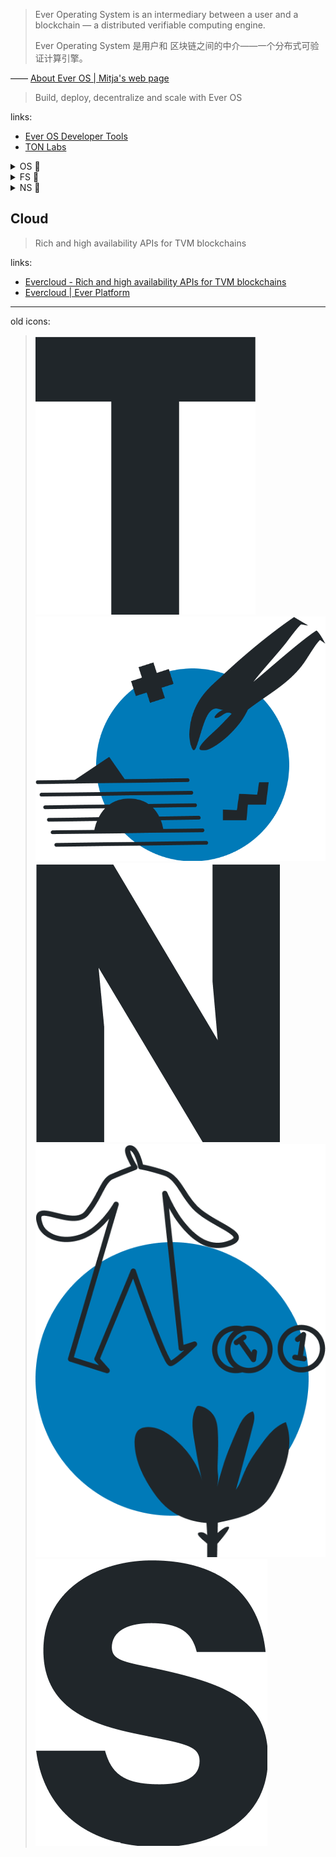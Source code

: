 
> Ever Operating System is an
>  intermediary between a user
>  and a blockchain — a distributed
>  verifiable computing engine.
> 
> Ever Operating System 是用户和
> 区块链之间的中介——一个分布式可验证计算引擎。
> 

—— [About Ever OS | Mitja's web page][paper-os]

> Build, deploy, decentralize
>  and scale with Ever OS
> 

links: 

- [Ever OS Developer Tools][site]
- [TON Labs][site-old]

[site]: https://everos.dev
[site-old]: https://tonlabs.io

[docs-start]: https://docs.everos.dev/everdev/guides/quick-start

[paper-os]: https://mitja.gitbook.io/papers/v/everscale-white-paper/readme/chapter-three-ever-operating-system/about-ever-os
[paper-fs]: https://mitja.gitbook.io/papers/v/everscale-white-paper/readme/chapter-three-ever-operating-system/file-system

[team-gh]: https://github.com/tonlabs

<details>

<summary>
OS 📜
</summary>

[About Ever OS | Mitja's web page][paper-os]

> Between a regular computer and a user
>  (which may be a developer who would
>  like to write programs for that
>  computer or a regular user who
>  would like to execute and interact
>  with these programs) there is something
>  called an operating system.
> 
> 在普通计算机和用户 (可能是想为该计算机编写程序
> 的开发人员或想执行这些程序并与之交互
> 的普通用户) 之间存在称为操作系统的东西。
> 
> That is how GNU defines an
>  operating system:
> 
> Linux is an operating system: a series
>  of programs that let you interact with
>  your computer and run other programs.
> 
> 这就是 GNU 定义操作系统的方式：
> 
> Linux 是一个操作系统：一系列可让您
> 与计算机交互并运行其他程序的程序。
> 
> An operating system consists of various
>  fundamental programs which are needed
>  by your computer so that it can
>  communicate and receive instructions
>  from users; read and write data
>  to hard disks, tapes, and printers;
>  control the use of memory;
>  and run other software.
> 
> 操作系统由您的计算机需要的
> 各种基本程序组成，以便
> 它可以与用户进行通信和接收指令；
> 读写数据到硬盘、磁带和打印机；
> 控制内存的使用；并运行其他软件。
> 
> It is quite obvious why computers
>  need an operating system.
>  Before operating systems existed,
>  interaction with computers looked
>  horribly unpleasant to the end user.
>  Something resembling today’s
>  interaction between a user
>  and a blockchain.
> 
> 很明显为什么计算机需要操作系统。
> 在操作系统出现之前，与计算机的交互对最终用户来说
> 看起来非常不愉快。类似于今天用户和区块链之间的交互。
> 
> Any way you look at it,
>  blockchain is quite a good candidate
>  to be called a decentralized computer.
>  At least some of the blockchains are.
>  Everscale most definitely is.
> 
> 无论你怎么看，区块链都非常适合称为去中心化计算机。
> 至少一些区块链是。 Everscale 绝对是。
> 
> And just as with any computer,
>  a blockchain needs an intermediate layer
>  (or layers) that manages its resources
>  and provides services to the programs
>  the user runs or interacts with.
>  Of course blockchain, in terms of
>  architecture, cannot perhaps be compared
>  directly 1:1 with a regular PC.
>  But in logical terms, whenever we
>  think about a software stack
>  needed to enable interaction
>  with a user — to call it an
>  operating system is quite compelling.
> 
> 就像任何计算机一样，区块链需要一个 (或多个) 中间层
> 来管理其资源并为用户运行或与之交互的程序提供服务。
> 当然，就架构而言，区块链或许不能
> 与普通 PC 直接 1:1 地比较。但从逻辑上讲，
> 每当我们考虑实现与用户交互所需的软件堆栈时
> ——将其称为操作系统是非常有说服力的。
> 
> Let's run some arguments.
>  For reasons of practicality we will not
>  talk only about the Everscale blockchain,
>  but most of the arguments could be applied
>  to some other modern blockchains as well.
> 
> 让我们进行一些论证。出于实用性的原因，
> 我们不会只谈论 Everscale 区块链，
> 但大多数论点也可以应用于其他一些现代区块链。
> 
> A classical operating system is
>  expected to provide:
>  Memory Management, Processor Managing,
>  Device Managing, File handling,
>  Security Handling and so on.
>  In this chapter we will discuss
>  how all that is implemented on the
>  blockchain for the first time.
> 
> 一个经典的操作系统应该提供：
> 内存管理、处理器管理、设备管理、
> 文件处理、安全处理等。
> 在本章中，我们将首次讨论
> 如何在区块链上实现所有这些。
> 

</details>

<details>

<summary>
FS 📜
</summary>

[File System - Mitja's web page][paper-fs] : 

> In Ever Kernel the address of
>  a smart contract is calculated by
>  hashing its code and initial data.
>  The full address, consisting of
>  a 32-bit WorkChain_id, and the
>  256-bit internal address or account
>  identifier account_id inside the
>  chosen WorkChain.
>  In operating system terms it provides
>  address space management functionality.
> 
> 在 Ever Kernel 中，智能合约的地址是通过
> 散列其代码和初始数据来计算的。完整地址，
> 由 32 位 WorkChain_id 和
> 所选 WorkChain 内的 256 位内部地址
> 或帐户标识符 account_id 组成。
> 在操作系统术语中，它提供地址空间管理功能。
> 
> In the context of the Ever Operating System
>  though, The Merkle tree of Ever Kernel 1.0 provides
>  just part of the necessary functionality
>  to build a fully distributed file system.
>  Therefore we are adding two additional
>  search trees in which nodes would
>  represent contract code hash and
>  contract data and leafs would be
>  contract addresses. We are optimising
>  for fast lookup for contracts with
>  similar data or code hash from within
>  the Node and adding subsequent
>  instructions to ESVM to allow this
>  lookup from within smart contracts.
>  Additionally, we add code versioning
>  within these trees thus allowing
>  following the evolution of a smart
>  contract code after setCode operations.
> 
> 不过，在 Ever Operating System 的背景下，
>  Ever Kernel 1.0 的 Merkle 树
> 仅提供了构建完全分布式文件系统所需功能的一部分。
> 因此，我们添加了两个额外的搜索树，其中节点
> 代表合约代码哈希和合约数据，叶子代表合约地址。
> 我们正在优化以从节点内快速查找具有相似数据
> 或代码哈希的合约，并将后续指令添加到 ESVM 以
> 允许从智能合约内进行此查找。此外，我们在这些树中
> 添加了代码版本控制，从而允许在 setCode 操作之后
> 跟踪智能合约代码的演变。
> 
> This functionality will be particularly
>  useful in the Distributed Programming
>  Paradigm (see below).
> 
> 此功能在分布式编程范例中特别有用 (见后文) 。
> 

</details>

<details>

<summary>
NS 📜
</summary>

> The Ever OS user should be able
>  not only to call a program
>  by internal processor address,
>  but to use human readable names,
>  store data not only in the
>  contract internal memory
>  but have access to some peripheral
>  devices such as hard drives,
>  long term storage and so on that
>  would represent a natural functionality
>  of an operating system kernel.
> 
> Ever OS 用户不仅可以通过内部处理器地址调用程序，
> 还可以使用人类可读的名称，不仅可以将数据
> 存储在合约内部存储器中，还可以访问一些外围设备，
> 例如硬盘驱动器、长期存储、等等依此类推，
> 这将代表操作系统内核的自然功能。
> 
> File names and directories have been
>  implemented by a protocol we call
>  DeCert (Decentralized Certificates)
>  in general and in particular DeNS
>  (Decentralized Name Service).
> 
> 文件名和目录已通过我们通常称为 DeCert (分散证书)
>  的协议实现，特别是 DeNS（分散名称服务）。
> 
> The implementation of DeNS is an example
>  of the Distributed Programming Paradigm
>  of Everscale (see a special chapter
>  below for more information) which provides
>  an instant name resolution.
> 
> DeNS 的实现是 Everscale 分布式编程范例
> 的一个示例 (更多见后文专门章节) ，它提供了
> 即时名称解析。 
> 

</details>


## Cloud

> Rich and high availability APIs
>  for TVM blockchains
> 

links: 

[site-cloud]: https://evercloud.dev
[docs-cloud]: https://docs.evercloud.dev/products/evercloud

- [Evercloud - Rich and high availability APIs for TVM blockchains][site-cloud]
- [Evercloud | Ever Platform][docs-cloud]





----------

old icons: 

[pic-t-online]: https://ton-labs.firebaseapp.com/assets/t.8028325a58689604.png
[pic-devon-online]: https://ton-labs.firebaseapp.com/assets/dev-on.508017636f4ec45a.png
[pic-n-online]: https://ton-labs.firebaseapp.com/assets/n.285aae4729b28752.png
[pic-surfon-online]: https://ton-labs.firebaseapp.com/assets/surf-on.0befdc441ffb6440.png
[pic-s-online]: https://ton-labs.firebaseapp.com/assets/s.cf69ba7a72663c90.png

> ![T][pic-t] ![dev On][pic-devon] ![N][pic-n]  
>  ![surf On][pic-surfon] ![S][pic-s]
> 

[pic-t]: ./.assets/t.8028325a58689604.png
[pic-devon]: ./.assets/dev-on.508017636f4ec45a.png
[pic-n]: ./.assets/n.285aae4729b28752.png
[pic-surfon]: ./.assets/surf-on.0befdc441ffb6440.png
[pic-s]: ./.assets/s.cf69ba7a72663c90.png




